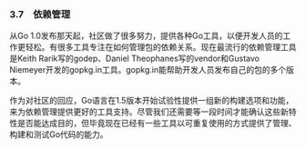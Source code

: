 ### 3.7　依赖管理

从Go 1.0发布那天起，社区做了很多努力，提供各种Go工具，以便开发人员的工作更轻松。有很多工具专注在如何管理包的依赖关系。现在最流行的依赖管理工具是Keith Rarik写的godep、Daniel Theophanes写的vendor和Gustavo Niemeyer开发的gopkg.in工具。gopkg.in能帮助开发人员发布自己的包的多个版本。

作为对社区的回应，Go语言在1.5版本开始试验性提供一组新的构建选项和功能，来为依赖管理提供更好的工具支持。尽管我们还需要等一段时间才能确认这些新特性是否能达成目的，但毕竟现在已经有一些工具以可重复使用的方式提供了管理、构建和测试Go代码的能力。

